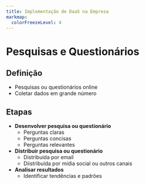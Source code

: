 ```yaml
---
title: Implementação de DaaS na Empresa
markmap:
  colorFreezeLevel: 4
---
```


#  Pesquisas e Questionários

## **Definição** 
- Pesquisas ou questionários online 
- Coletar dados em grande número
## **Etapas**
- **Desenvolver pesquisa ou questionário** 
  - Perguntas claras 
  - Perguntas concisas  
  - Perguntas relevantes
- **Distribuir pesquisa ou questionário** 
  - Distribuída por email 
  - Diistribuída por mídia social ou outros canais
- **Analisar resultados** 
  - Identificar tendências e padrões